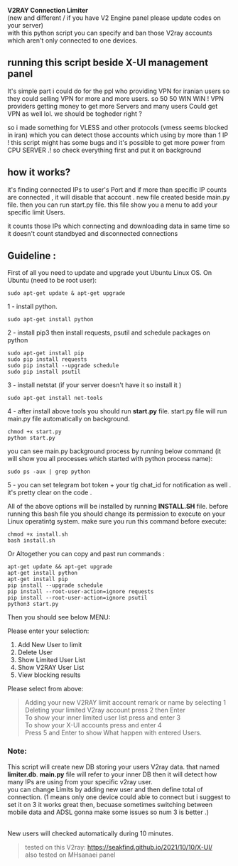 <b>V2RAY Connection Limiter</b> <br>
(new and different / if you have V2 Engine panel please update codes on your server)<br>
with this python script you can specify and ban those V2ray accounts which aren't only connected to one devices. 


## running this script beside X-UI management panel
It's simple part i could do for the ppl who providing VPN for iranian users so they could selling VPN for more and more users. so 50 50 WIN WIN ! VPN providers getting money to get more Servers and many users Could get VPN as well lol. we should be togheder right ?

so i made something for VLESS and other protocols (vmess seems blocked in iran) which you can detect those accounts which using by more than 1 IP ! this script might has some bugs and it's possible to get more power from CPU SERVER .! so check everything first and put it on background



## how it works?
it's finding connected IPs to user's Port and if more than specific IP counts are connected , it will disable that account . new file created beside main.py file. then you can run start.py file. this file show you a menu to add your specific limit Users.

it counts those IPs which connecting and downloading data in same time so it doesn't count standbyed and disconnected connections


## Guideline :
First of all you need to update and upgrade yout Ubuntu Linux OS.
  On Ubuntu (need to be root user):
  ```
  sudo apt-get update & apt-get upgrade
  ```
1 - install python.
  ```
  sudo apt-get install python
  ```
2 - install pip3 then install requests, psutil and schedule packages on python<br>
  ```
  sudo apt-get install pip
  sudo pip install requests
  sudo pip install --upgrade schedule
  sudo pip install psutil
  ```
3 - install netstat (if your server doesn't have it so install it )<br>
  ```
  sudo apt-get install net-tools
  ```
4 - after install above tools you should run <b>start.py</b> file. start.py file will run main.py file automatically on background.<br>

  ```
  chmod +x start.py
  python start.py
  ```
  you can see main.py background process by running below command (it will show you all processes which started with python process name):
  ```
  sudo ps -aux | grep python
  ```
  
5 - you can set telegram bot token + your tlg chat_id for notification as well . it's pretty clear on the code .

All of the above options will be installed by running <b>INSTALL.SH</b> file. before running this bash file you should change its permission to execute on your Linux operatintg system. make sure you run this command before execute:
  ```
  chmod +x install.sh
  bash install.sh
  ```
 Or
 Altogether you can copy and past run commands :
  ```
apt-get update && apt-get upgrade
apt-get install python
apt-get install pip
pip install --upgrade schedule
pip install --root-user-action=ignore requests
pip install --root-user-action=ignore psutil
python3 start.py
  ```
 Then you should see below MENU:

Please enter your selection:
  1. Add New User to limit
  2. Delete User
  3. Show Limited User List
  4. Show V2RAY User List
  5. View blocking results 

Please select from above:

   > Adding your new V2RAY limit account remark or name by selecting 1 <br>
   > Deleting your limited V2ray account press 2 then Enter <br>
   > To show your inner limited user list press and enter 3 <br>
   > To show your X-UI accounts press and enter 4 <br>
   > Press 5 and Enter to show What happen with entered Users.

### Note: 
This script will create new DB storing your users V2ray data. that named <b>limiter.db</b>. <b>main.py</b> file will refer to your inner DB then it will detect how many IPs are using from your specific v2ray user. <br>
you can change Limits by adding new user and then define total of connection. (1 means only one device could able to connect but i suggest to set it on 3 it works great then, becuase sometimes switching between mobile data and ADSL gonna make some issues so num 3 is better .) <br><br>

New users will checked automatically during 10 minutes. <br>
> tested on this V2ray: https://seakfind.github.io/2021/10/10/X-UI/ <br>
> also tested on MHsanaei panel
